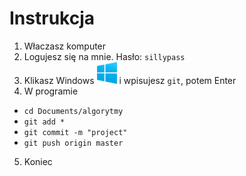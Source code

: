 # Instrukcja
1. Właczasz komputer
2. Logujesz się na mnie. Hasło: `sillypass`
3. Klikasz Windows ![logo](logo.png) i wpisujesz `git`, potem Enter
4. W programie
  - `cd Documents/algorytmy`
  - `git add *`
  - `git commit -m "project"`
  - `git push origin master`
5. Koniec
